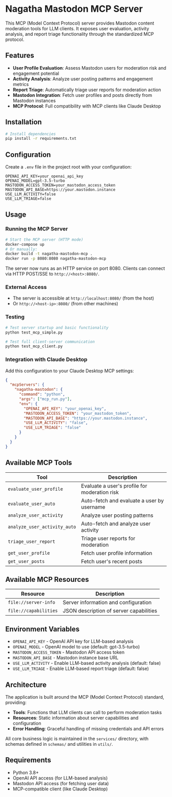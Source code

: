 # Nagatha Mastodon MCP Server

This MCP (Model Context Protocol) server provides Mastodon content moderation tools for LLM clients. It exposes user evaluation, activity analysis, and report triage functionality through the standardized MCP protocol.

## Features

- **User Profile Evaluation**: Assess Mastodon users for moderation risk and engagement potential
- **Activity Analysis**: Analyze user posting patterns and engagement metrics
- **Report Triage**: Automatically triage user reports for moderation action
- **Mastodon Integration**: Fetch user profiles and posts directly from Mastodon instances
- **MCP Protocol**: Full compatibility with MCP clients like Claude Desktop

## Installation

```bash
# Install dependencies
pip install -r requirements.txt
```

## Configuration

Create a `.env` file in the project root with your configuration:

```env
OPENAI_API_KEY=your_openai_api_key
OPENAI_MODEL=gpt-3.5-turbo
MASTODON_ACCESS_TOKEN=your_mastodon_access_token
MASTODON_API_BASE=https://your.mastodon.instance
USE_LLM_ACTIVITY=false
USE_LLM_TRIAGE=false
```

## Usage

### Running the MCP Server

```bash
# Start the MCP server (HTTP mode)
docker-compose up
# Or manually:
docker build -t nagatha-mastodon-mcp .
docker run -p 8080:8080 nagatha-mastodon-mcp
```

The server now runs as an HTTP service on port 8080. Clients can connect via HTTP POST/SSE to `http://<host>:8080/`.

### External Access

- The server is accessible at `http://localhost:8080/` (from the host)
- Or `http://<host-ip>:8080/` (from other machines)

### Testing

```bash
# Test server startup and basic functionality
python test_mcp_simple.py

# Test full client-server communication
python test_mcp_client.py
```

### Integration with Claude Desktop

Add this configuration to your Claude Desktop MCP settings:

```json
{
  "mcpServers": {
    "nagatha-mastodon": {
      "command": "python",
      "args": ["mcp_run.py"],
      "env": {
        "OPENAI_API_KEY": "your_openai_key",
        "MASTODON_ACCESS_TOKEN": "your_mastodon_token",
        "MASTODON_API_BASE": "https://your.mastodon.instance",
        "USE_LLM_ACTIVITY": "false",
        "USE_LLM_TRIAGE": "false"
      }
    }
  }
}
```

## Available MCP Tools

| Tool | Description |
|------|-------------|
| `evaluate_user_profile` | Evaluate a user's profile for moderation risk |
| `evaluate_user_auto` | Auto-fetch and evaluate a user by username |
| `analyze_user_activity` | Analyze user posting patterns |
| `analyze_user_activity_auto` | Auto-fetch and analyze user activity |
| `triage_user_report` | Triage user reports for moderation |
| `get_user_profile` | Fetch user profile information |
| `get_user_posts` | Fetch user's recent posts |

## Available MCP Resources

| Resource | Description |
|----------|-------------|
| `file://server-info` | Server information and configuration |
| `file://capabilities` | JSON description of server capabilities |

## Environment Variables

- `OPENAI_API_KEY` - OpenAI API key for LLM-based analysis
- `OPENAI_MODEL` - OpenAI model to use (default: gpt-3.5-turbo)
- `MASTODON_ACCESS_TOKEN` - Mastodon API access token
- `MASTODON_API_BASE` - Mastodon instance base URL
- `USE_LLM_ACTIVITY` - Enable LLM-based activity analysis (default: false)
- `USE_LLM_TRIAGE` - Enable LLM-based report triage (default: false)

## Architecture

The application is built around the MCP (Model Context Protocol) standard, providing:

- **Tools**: Functions that LLM clients can call to perform moderation tasks
- **Resources**: Static information about server capabilities and configuration
- **Error Handling**: Graceful handling of missing credentials and API errors

All core business logic is maintained in the `services/` directory, with schemas defined in `schemas/` and utilities in `utils/`.

## Requirements

- Python 3.8+
- OpenAI API access (for LLM-based analysis)
- Mastodon API access (for fetching user data)
- MCP-compatible client (like Claude Desktop)